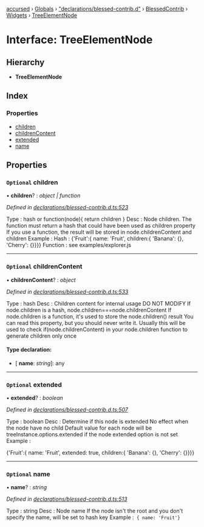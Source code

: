 [accursed](../README.md) › [Globals](../globals.md) › ["declarations/blessed-contrib.d"](../modules/_declarations_blessed_contrib_d_.md) › [BlessedContrib](../modules/_declarations_blessed_contrib_d_.blessedcontrib.md) › [Widgets](../modules/_declarations_blessed_contrib_d_.blessedcontrib.widgets.md) › [TreeElementNode](_declarations_blessed_contrib_d_.blessedcontrib.widgets.treeelementnode.md)

# Interface: TreeElementNode

## Hierarchy

* **TreeElementNode**

## Index

### Properties

* [children](_declarations_blessed_contrib_d_.blessedcontrib.widgets.treeelementnode.md#optional-children)
* [childrenContent](_declarations_blessed_contrib_d_.blessedcontrib.widgets.treeelementnode.md#optional-childrencontent)
* [extended](_declarations_blessed_contrib_d_.blessedcontrib.widgets.treeelementnode.md#optional-extended)
* [name](_declarations_blessed_contrib_d_.blessedcontrib.widgets.treeelementnode.md#optional-name)

## Properties

### `Optional` children

• **children**? : *object | function*

*Defined in [declarations/blessed-contrib.d.ts:523](https://github.com/cancerberoSgx/accursed/blob/468bf3c/src/declarations/blessed-contrib.d.ts#L523)*

Type : hash or function(node){ return children } Desc : Node children.
The function must return a hash that could have been used as children
property If you use a function, the result will be stored in
node.childrenContent and children Example : Hash : {'Fruit':{ name:
'Fruit', children:{ 'Banana': {}, 'Cherry': {}}}} Function : see
examples/explorer.js

___

### `Optional` childrenContent

• **childrenContent**? : *object*

*Defined in [declarations/blessed-contrib.d.ts:533](https://github.com/cancerberoSgx/accursed/blob/468bf3c/src/declarations/blessed-contrib.d.ts#L533)*

Type : hash Desc : Children content for internal usage DO NOT MODIFY If
node.children is a hash, node.children===node.childrenContent If
node.children is a function, it's used to store the node.children()
result You can read this property, but you should never write it.
Usually this will be used to check if(node.childrenContent) in your
node.children function to generate children only once

#### Type declaration:

* \[ **name**: *string*\]: any

___

### `Optional` extended

• **extended**? : *boolean*

*Defined in [declarations/blessed-contrib.d.ts:507](https://github.com/cancerberoSgx/accursed/blob/468bf3c/src/declarations/blessed-contrib.d.ts#L507)*

Type : boolean Desc : Determine if this node is extended No effect when
  the node have no child Default value for each node will be
  treeInstance.options.extended if the node extended option is not set
  Example :

{'Fruit':{ name: 'Fruit', extended: true, children:{
  'Banana': {}, 'Cherry': {}}}}

___

### `Optional` name

• **name**? : *string*

*Defined in [declarations/blessed-contrib.d.ts:513](https://github.com/cancerberoSgx/accursed/blob/468bf3c/src/declarations/blessed-contrib.d.ts#L513)*

Type : string Desc : Node name If the node isn't the root and you don't
specify the name, will be set to hash key Example :` { name: 'Fruit'}`
